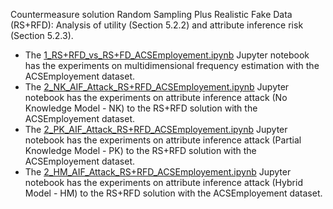 Countermeasure solution Random Sampling Plus Realistic Fake Data (RS+RFD): Analysis of utility (Section 5.2.2) and attribute inference risk (Section 5.2.3).

- The [1_RS+RFD_vs_RS+FD_ACSEmployement.ipynb](https://github.com/hharcolezi/risks-ldp/blob/main/countermeasure_RSpRFD/1_RS%2BRFD_vs_RS%2BFD_ACSEmployement.ipynb) Jupyter notebook has the experiments on multidimensional frequency estimation with the ACSEmployement dataset.
- The [2_NK_AIF_Attack_RS+RFD_ACSEmployement.ipynb](https://github.com/hharcolezi/risks-ldp/blob/main/countermeasure_RSpRFD/2_NK_AIF_Attack_RS+RFD_ACSEmployement.ipynb) Jupyter notebook has the experiments on attribute inference attack (No Knowledge Model - NK) to the RS+RFD solution with the ACSEmployement dataset.
- The [2_PK_AIF_Attack_RS+RFD_ACSEmployement.ipynb](https://github.com/hharcolezi/risks-ldp/blob/main/countermeasure_RSpRFD/2_PK_AIF_Attack_RS+RFD_ACSEmployement.ipynb) Jupyter notebook has the experiments on attribute inference attack (Partial Knowledge Model - PK) to the RS+RFD solution with the ACSEmployement dataset.
- The [2_HM_AIF_Attack_RS+RFD_ACSEmployement.ipynb](https://github.com/hharcolezi/risks-ldp/blob/main/countermeasure_RSpRFD/2_HM_AIF_Attack_RS%2BRFD_ACSEmployement.ipynb) Jupyter notebook has the experiments on attribute inference attack (Hybrid Model - HM) to the RS+RFD solution with the ACSEmployement dataset.
